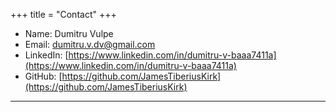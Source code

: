 +++
title = "Contact"
+++

* Name: Dumitru Vulpe
* Email: [dumitru.v.dv@gmail.com](mailto:dumitru.v.dv@gmail.com)
* LinkedIn: [https://www.linkedin.com/in/dumitru-v-baaa7411a](https://www.linkedin.com/in/dumitru-v-baaa7411a)
* GitHub: [https://github.com/JamesTiberiusKirk](https://github.com/JamesTiberiusKirk)

---
